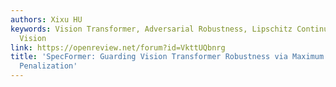 ```yaml
---
authors: Xixu HU
keywords: Vision Transformer, Adversarial Robustness, Lipschitz Continuity, Computer
  Vision
link: https://openreview.net/forum?id=VkttUQbnrg
title: 'SpecFormer: Guarding Vision Transformer Robustness via Maximum Singular Value
  Penalization'
---
```

